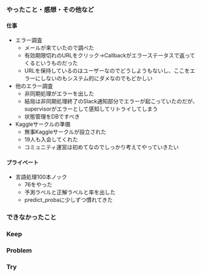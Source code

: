 ### やったこと・感想・その他など

#### 仕事

- エラー調査
  - メールが来ていたので調べた
  - 有効期限切れのURLをクリック→Callbackがエラーステータスで返ってくるというものだった
  - URLを保持しているのはユーザーなのでどうしようもないし、ここをエラーにしないのもシステム的にダメなのでもどかしい
- 他のエラー調査
  - 非同期処理がエラーを出した
  - 結局は非同期処理終了のSlack通知部分でエラーが起こっていたのだが、supervisorがエラーとして感知してリトライしてしまう
  - 状態管理をDBですべき
- Kaggleサークルの準備
  - 無事Kaggleサークルが設立された
  - 19人も入会してくれた
  - コミュニティ運営は初めてなのでしっかり考えてやっていきたい


#### プライベート

- 言語処理100本ノック
  - 76をやった
  - 予測ラベルと正解ラベルと率を出した
  - predict_probaに少しずつ慣れてきた


### できなかったこと


### Keep


### Problem 


### Try

